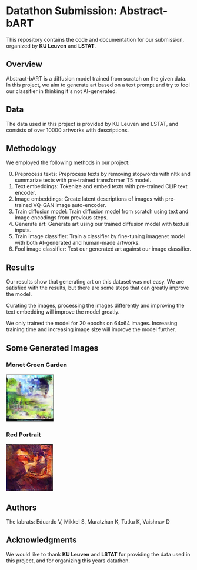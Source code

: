 # Datathon Submission: Abstract-bART
This repository contains the code and documentation for our submission, organized by **KU Leuven** and **LSTAT**.

## Overview
Abstract-bART is a diffusion model trained from scratch on the given data. In this project, we aim to generate art based on a text prompt and try to fool our classifier in thinking it's not AI-generated.

## Data
The data used in this project is provided by KU Leuven and LSTAT, and consists of over 10000 artworks with descriptions.

## Methodology
We employed the following methods in our project:

0. Preprocess texts: Preprocess texts by removing stopwords with nltk and   summarize texts with pre-trained transformer T5 model.
1. Text embeddings: Tokenize and embed texts with pre-trained CLIP text encoder.
2. Image embeddings: Create latent descriptions of images with pre-trained VQ-GAN image auto-encoder.
3. Train diffusion model: Train diffusion model from scratch using text and image encodings from previous steps.
4. Generate art: Generate art using our trained diffusion model with textual inputs.
5. Train image classifier: Train a classifier by fine-tuning imagenet model with both AI-generated and human-made artworks.
5. Fool image classifier: Test our generated art against our image classifier.

## Results
Our results show that generating art on this dataset was not easy. We are satisfied with the results, but there are some steps that can greatly improve the model.

Curating the images, processing the images differently and improving the text embedding will improve the model greatly.

We only trained the model for 20 epochs on 64x64 images.
Increasing training time and increasing image size will improve the model further.

## Some Generated Images
### Monet Green Garden
![plot](./static/Monet.png)
### Red Portrait
![plot](./static/Red%20Protrait.png)

## Authors
The labrats: Eduardo V, Mikkel S, Muratzhan K, Tutku K, Vaishnav D

## **Acknowledgments**
We would like to thank **KU Leuven** and **LSTAT** for providing the data used in this project, and for organizing this years datathon.